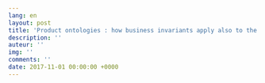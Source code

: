 ```yaml
---
lang: en
layout: post
title: 'Product ontologies : how business invariants apply also to the food system'
description: ''
auteur: ''
img: ''
comments: ''
date: 2017-11-01 00:00:00 +0000
---
```

